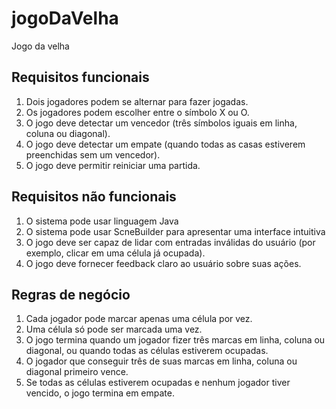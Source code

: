 # jogoDaVelha
Jogo da velha

## Requisitos funcionais
1. Dois jogadores podem se alternar para fazer jogadas.
2. Os jogadores podem escolher entre o símbolo X ou O.
3. O jogo deve detectar um vencedor (três símbolos iguais em linha, coluna ou diagonal).
4. O jogo deve detectar um empate (quando todas as casas estiverem preenchidas sem um vencedor).
5. O jogo deve permitir reiniciar uma partida.

## Requisitos não funcionais
1. O sistema pode usar linguagem Java
2. O sistema pode usar ScneBuilder para apresentar uma interface intuitiva
3. O jogo deve ser capaz de lidar com entradas inválidas do usuário (por exemplo, clicar em uma célula já ocupada).
4. O jogo deve fornecer feedback claro ao usuário sobre suas ações.


## Regras de negócio
1. Cada jogador pode marcar apenas uma célula por vez.
2. Uma célula só pode ser marcada uma vez.
3. O jogo termina quando um jogador fizer três marcas em linha, coluna ou diagonal, ou quando todas as células estiverem ocupadas.
4. O jogador que conseguir três de suas marcas em linha, coluna ou diagonal primeiro vence.
5. Se todas as células estiverem ocupadas e nenhum jogador tiver vencido, o jogo termina em empate.
